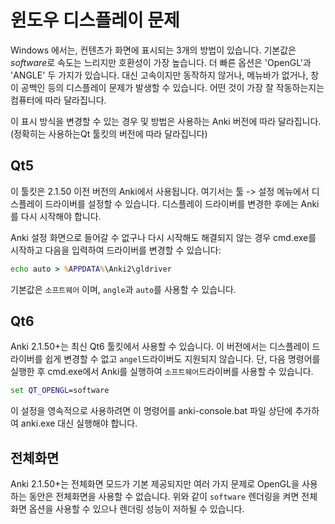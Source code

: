 # 윈도우 디스플레이 문제

<!-- toc -->

Windows 에서는, 컨텐츠가 화면에 표시되는 3개의 방법이 있습니다.
기본값은 *software*로 속도는 느리지만 호환성이 가장 높습니다.
더 빠른 옵션은 'OpenGL'과 'ANGLE' 두 가지가 있습니다.
대신 고속이지만 동작하지 않거나, 메뉴바가 없거나, 창이 공백인 등의 디스플레이 문제가 발생할 수 있습니다.
어떤 것이 가장 잘 작동하는지는 컴퓨터에 따라 달라집니다.

이 표시 방식을 변경할 수 있는 경우 및 방법은 사용하는 Anki 버전에 따라 달라집니다. (정확히는 사용하는Qt 툴킷의 버전에 따라 달라집니다)

## Qt5

이 툴킷은 2.1.50 이전 버전의 Anki에서 사용됩니다. 여기서는 툴 -> 설정 메뉴에서 디스플레이 드라이버를 설정할 수 있습니다.
디스플레이 드라이버를 변경한 후에는 Anki를 다시 시작해야 합니다.

Anki 설정 화면으로 들어갈 수 없구나 다시 시작해도 해결되지 않는 경우
cmd.exe를 시작하고 다음을 입력하여 드라이버를 변경할 수 있습니다:

```bat
echo auto > %APPDATA%\Anki2\gldriver
```

기본값은 `소프트웨어` 이며, `angle`과 `auto`를 사용할 수 있습니다.

## Qt6

Anki 2.1.50+는 최신 Qt6 툴킷에서 사용할 수 있습니다.
이 버전에서는 디스플레이 드라이버를 쉽게 변경할 수 없고 `angel`드라이버도 지원되지 않습니다.
단, 다음 명령어를 실행한 후 cmd.exe에서 Anki를 실행하여 `소프트웨어`드라이버를 사용할 수 있습니다.

```bat
set QT_OPENGL=software
```

이 설정을 영속적으로 사용하려면 이 명령어를 anki-console.bat 파일 상단에 추가하여 anki.exe 대신 실행해야 합니다.

## 전체화면

Anki 2.1.50+는 전체화면 모드가 기본 제공되지만 여러 가지 문제로 OpenGL을 사용하는 동안은 전체화면을 사용할 수 없습니다.
위와 같이 `software` 렌더링을 켜면 전체 화면 옵션을 사용할 수 있으나 렌더링 성능이 저하될 수 있습니다.
